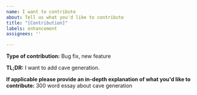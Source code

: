```yaml
---
name: I want to contribute
about: Tell us what you'd like to contribute
title: "[Contribution]"
labels: enhancement
assignees: ''

---
```


**Type of contribution:**
Bug fix, new feature

**TL;DR:**
I want to add cave generation.

**If applicable please provide an in-depth explanation of what you'd like to contribute:**
300 word essay about cave generation
